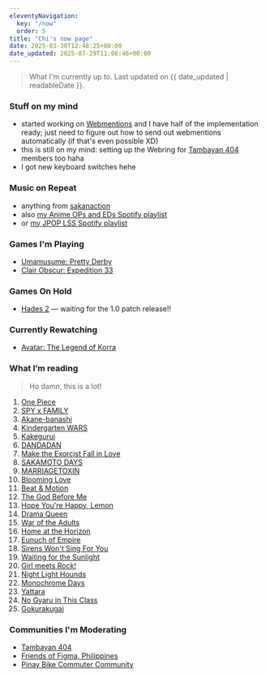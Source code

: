 ```yaml
---
eleventyNavigation:
  key: "/now"
  order: 5
title: "Chi's now page"
date: 2025-03-30T12:48:25+00:00
date_updated: 2025-07-29T11:08:46+00:00
---
```


> What I'm currently up to.
> Last updated on {{ date_updated | readableDate }}.

### Stuff on my mind

- started working on [Webmentions](https://github.com/chiawase/chi-11ty/issues/8) and I have half of the implementation ready; just need to figure out how to send out webmentions automatically (if that's even possible XD)
- this is still on my mind: setting up the Webring for [Tambayan 404](https://tambayan404.com) members too haha
- I got new keyboard switches hehe

### Music on Repeat
- anything from [sakanaction](https://open.spotify.com/artist/0hCWVMGGQnRVfDgmhwLIxq?si=4S6qkjAJSySUlNdrmZcj8g)
- also [my Anime OPs and EDs Spotify playlist](https://open.spotify.com/playlist/3RA1XmqaJLjzKwdK6JZfkC?si=ec0b7ecb0f144d28)
- or [my JPOP LSS Spotify playlist](https://open.spotify.com/playlist/1HhGj1oozPLXOG6I1xCUDw?si=ee1be7b111034486)

### Games I'm Playing
- [Umamusume: Pretty Derby](https://store.steampowered.com/app/3224770/Umamusume_Pretty_Derby/)
- [Clair Obscur: Expedition 33](https://www.expedition33.com/)
### Games On Hold
- [Hades 2](https://store.steampowered.com/app/1145350/Hades_II/) — waiting for the 1.0 patch release!!

### Currently Rewatching
- [Avatar: The Legend of Korra](https://www.imdb.com/title/tt1695360/)

### What I’m reading
> Ho damn, this is a lot!

1. [One Piece](https://myanimelist.net/manga/13/One_Piece)
2. [SPY x FAMILY](https://mangaplus.shueisha.co.jp/titles/100056)
3. [Akane-banashi](https://mangaplus.shueisha.co.jp/titles/100185)
4. [Kindergarten WARS](https://mangaplus.shueisha.co.jp/titles/100246)
5. [Kakegurui](https://global.bookwalker.jp/series/75664/)
6. [DANDADAN](https://mangaplus.shueisha.co.jp/titles/100171)
7. [Make the Exorcist Fall in Love](https://mangaplus.shueisha.co.jp/titles/100198)
8. [SAKAMOTO DAYS](https://mangaplus.shueisha.co.jp/titles/100127)
9. [MARRIAGETOXIN](https://mangaplus.shueisha.co.jp/titles/100190)
10. [Blooming Love](https://mangaplus.shueisha.co.jp/titles/100245)
11. [Beat & Motion](https://mangaplus.shueisha.co.jp/titles/100228)
12. [The God Before Me](https://mangaplus.shueisha.co.jp/titles/100289)
13. [Hope You're Happy, Lemon](https://mangaplus.shueisha.co.jp/titles/100280)
14. [Drama Queen](https://mangaplus.shueisha.co.jp/titles/100404)
15. [War of the Adults](https://mangaplus.shueisha.co.jp/titles/100479)
16. [Home at the Horizon](https://mangaplus.shueisha.co.jp/titles/100467)
17. [Eunuch of Empire](https://mangaplus.shueisha.co.jp/titles/100439)
18. [Sirens Won't Sing For You](https://mangaplus.shueisha.co.jp/titles/100420)
19. [Waiting for the Sunlight](https://mangaplus.shueisha.co.jp/titles/100409)
20. [Girl meets Rock!](https://mangaplus.shueisha.co.jp/titles/100291)
21. [Night Light Hounds](https://mangaplus.shueisha.co.jp/titles/100374)
22. [Monochrome Days](https://mangaplus.shueisha.co.jp/titles/100372)
23. [Yattara](https://mangaplus.shueisha.co.jp/titles/100370)
24. [No Gyaru in This Class](https://mangaplus.shueisha.co.jp/titles/100357)
25. [Gokurakugai](https://mangaplus.shueisha.co.jp/titles/100230)

### Communities I'm Moderating

- [Tambayan 404](https://tambayan404.com)
- [Friends of Figma, Philippines](https://friends.figma.com/philippines)
- [Pinay Bike Commuter Community](https://fb.com/groups/pinaybikecommutercommunity)